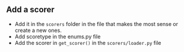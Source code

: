 ## Add a scorer

- Add it in the `scorers` folder in the file that makes the most sense or
create a new ones.
- Add scoretype in the enums.py file
- Add the scorer in `get_scorer()` in the `scorers/loader.py` file